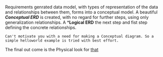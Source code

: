Requirements genrated data model, with types of representation of the data and relationships between them, forms into a conceptual model.
A beautiful ***Conceptual ERD*** is created, with no regard for further steps, using only generalization relationships. A ***Logical ERD** 
the next step and fist step defining the concrete relationships.

```
Can't motivate you with a need for making a Conceptual diagram. So a simple helloworld example is tried with best effort.
```
The final out come is the Physical look for [that](https://www.github.com/tnkteja)
